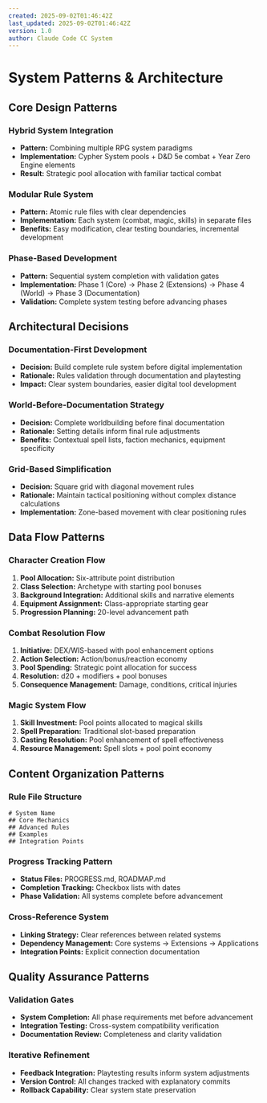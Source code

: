 ```yaml
---
created: 2025-09-02T01:46:42Z
last_updated: 2025-09-02T01:46:42Z
version: 1.0
author: Claude Code CC System
---
```


# System Patterns & Architecture

## Core Design Patterns

### Hybrid System Integration
- **Pattern:** Combining multiple RPG system paradigms
- **Implementation:** Cypher System pools + D&D 5e combat + Year Zero Engine elements
- **Result:** Strategic pool allocation with familiar tactical combat

### Modular Rule System
- **Pattern:** Atomic rule files with clear dependencies
- **Implementation:** Each system (combat, magic, skills) in separate files
- **Benefits:** Easy modification, clear testing boundaries, incremental development

### Phase-Based Development
- **Pattern:** Sequential system completion with validation gates
- **Implementation:** Phase 1 (Core) → Phase 2 (Extensions) → Phase 4 (World) → Phase 3 (Documentation)
- **Validation:** Complete system testing before advancing phases

## Architectural Decisions

### Documentation-First Development
- **Decision:** Build complete rule system before digital implementation
- **Rationale:** Rules validation through documentation and playtesting
- **Impact:** Clear system boundaries, easier digital tool development

### World-Before-Documentation Strategy
- **Decision:** Complete worldbuilding before final documentation
- **Rationale:** Setting details inform final rule adjustments
- **Benefits:** Contextual spell lists, faction mechanics, equipment specificity

### Grid-Based Simplification
- **Decision:** Square grid with diagonal movement rules
- **Rationale:** Maintain tactical positioning without complex distance calculations
- **Implementation:** Zone-based movement with clear positioning rules

## Data Flow Patterns

### Character Creation Flow
1. **Pool Allocation:** Six-attribute point distribution
2. **Class Selection:** Archetype with starting pool bonuses
3. **Background Integration:** Additional skills and narrative elements
4. **Equipment Assignment:** Class-appropriate starting gear
5. **Progression Planning:** 20-level advancement path

### Combat Resolution Flow
1. **Initiative:** DEX/WIS-based with pool enhancement options
2. **Action Selection:** Action/bonus/reaction economy
3. **Pool Spending:** Strategic point allocation for success
4. **Resolution:** d20 + modifiers + pool bonuses
5. **Consequence Management:** Damage, conditions, critical injuries

### Magic System Flow
1. **Skill Investment:** Pool points allocated to magical skills
2. **Spell Preparation:** Traditional slot-based preparation
3. **Casting Resolution:** Pool enhancement of spell effectiveness
4. **Resource Management:** Spell slots + pool point economy

## Content Organization Patterns

### Rule File Structure
```
# System Name
## Core Mechanics
## Advanced Rules  
## Examples
## Integration Points
```

### Progress Tracking Pattern
- **Status Files:** PROGRESS.md, ROADMAP.md
- **Completion Tracking:** Checkbox lists with dates
- **Phase Validation:** All systems complete before advancement

### Cross-Reference System
- **Linking Strategy:** Clear references between related systems
- **Dependency Management:** Core systems → Extensions → Applications
- **Integration Points:** Explicit connection documentation

## Quality Assurance Patterns

### Validation Gates
- **System Completion:** All phase requirements met before advancement
- **Integration Testing:** Cross-system compatibility verification
- **Documentation Review:** Completeness and clarity validation

### Iterative Refinement
- **Feedback Integration:** Playtesting results inform system adjustments
- **Version Control:** All changes tracked with explanatory commits
- **Rollback Capability:** Clear system state preservation